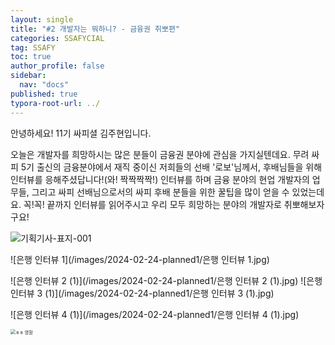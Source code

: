 ```yaml
---
layout: single
title: "#2 개발자는 뭐하니? - 금융권 취뽀편"
categories: SSAFYCIAL
tag: SSAFY
toc: true
author_profile: false
sidebar:
  nav: "docs"  
published: true
typora-root-url: ../
---
```


안녕하세요! 11기 싸피셜 김주현입니다.  

오늘은 개발자를 희망하시는 많은 분들이 금융권 분야에 관심을 가지실텐데요. 무려 싸피 5기 출신의 금융분야에서 재직 중이신 저희들의 선배 '로보'님께서, 후배님들을 위해 인터뷰를 응해주셨답니다!(와! 짝짝짝짝!) 인터뷰를 하며 금융 분야의 현업 개발자의 업무들, 그리고 싸피 선배님으로서의 싸피 후배 분들을 위한 꿀팁을 많이 얻을 수 있었는데요. 꼭!꼭! 끝까지 인터뷰를 읽어주시고 우리 모두 희망하는 분야의 개발자로 취뽀해보자구요!  

![기획기사-표지-001](/images/2024-02-24-planned1/기획기사-표지-001.jpg)  

  ![은행 인터뷰 1](/images/2024-02-24-planned1/은행 인터뷰 1.jpg)  

![은행 인터뷰 2 (1)](/images/2024-02-24-planned1/은행 인터뷰 2 (1).jpg)  ![은행 인터뷰 3 (1)](/images/2024-02-24-planned1/은행 인터뷰 3 (1).jpg)

![은행 인터뷰 4 (1)](/images/2024-02-24-planned1/은행 인터뷰 4 (1).jpg)  

  <img src="/images/2024-02-24-planned1/ㅎㅎ 명함.jpg" alt="ㅎㅎ 명함" style="zoom:50%;" />
